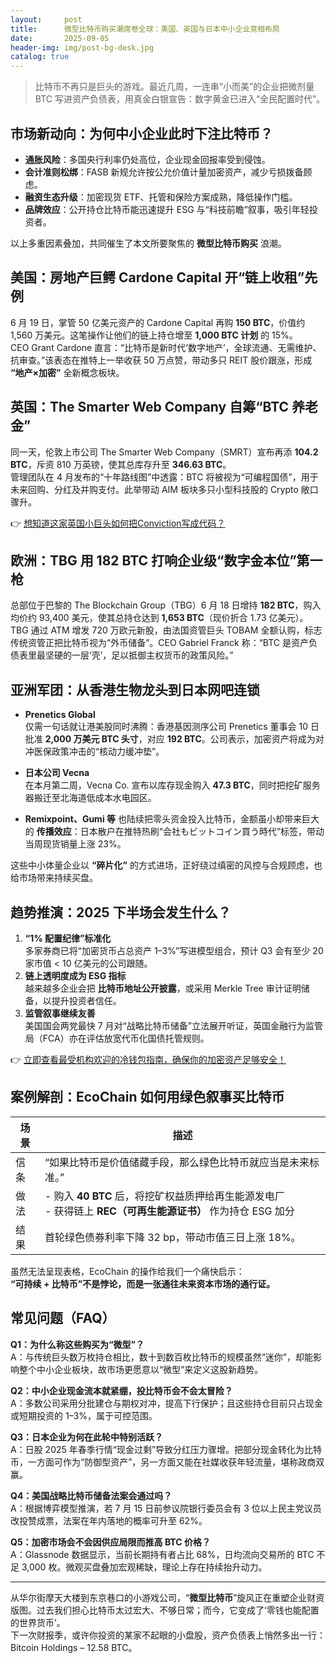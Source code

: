 ```yaml
---
layout:     post
title:      微型比特币购买潮席卷全球：美国、英国与日本中小企业竞相布局
date:       2025-09-05
header-img: img/post-bg-desk.jpg
catalog: true
---
```


> 比特币不再只是巨头的游戏。最近几周，一连串“小而美”的企业把微剂量 BTC 写进资产负债表，用真金白银宣告：数字黄金已进入“全民配置时代”。

## 市场新动向：为何中小企业此时下注比特币？
- **通胀风险**：多国央行利率仍处高位，企业现金回报率受到侵蚀。
- **会计准则松绑**：FASB 新规允许按公允价值计量加密资产，减少亏损拨备顾虑。
- **融资生态升级**：加密现货 ETF、托管和保险方案成熟，降低操作门槛。
- **品牌效应**：公开持仓比特币能迅速提升 ESG 与“科技前瞻”叙事，吸引年轻投资者。

以上多重因素叠加，共同催生了本文所要聚焦的 **微型比特币购买** 浪潮。

## 美国：房地产巨鳄 Cardone Capital 开“链上收租”先例

6 月 19 日，掌管 50 亿美元资产的 Cardone Capital 再购 **150 BTC**，价值约 1,560 万美元。这笔操作让他们的链上持仓增至 **1,000 BTC 计划** 的 15%。  
CEO Grant Cardone 直言：“比特币是新时代‘数字地产’，全球流通、无需维护、抗审查。”该表态在推特上一举收获 50 万点赞，带动多只 REIT 股价跟涨，形成 **“地产×加密”** 全新概念板块。

## 英国：The Smarter Web Company 自筹“BTC 养老金”

同一天，伦敦上市公司 The Smarter Web Company（SMRT）宣布再添 **104.2 BTC**，斥资 810 万英镑，使其总库存升至 **346.63 BTC**。  
管理团队在 4 月发布的“十年路线图”中透露：BTC 将被视为“可编程国债”，用于未来回购、分红及并购支付。此举带动 AIM 板块多只小型科技股的 Crypto 敞口骤升。

👉 [想知道这家英国小巨头如何把Conviction写成代码？](https://okxdog.com/)

## 欧洲：TBG 用 182 BTC 打响企业级“数字金本位”第一枪

总部位于巴黎的 The Blockchain Group（TBG）6 月 18 日增持 **182 BTC**，购入均价约 93,400 美元，使其总持仓达到 **1,653 BTC**（现价折合 1.73 亿美元）。  
TBG 通过 ATM 增发 720 万欧元新股，由法国资管巨头 TOBAM 全额认购，标志传统资管正把比特币视为“外币储备”。CEO Gabriel Franck 称：“BTC 是资产负债表里最坚硬的一层‘壳’，足以抵御主权货币的政策风险。”

## 亚洲军团：从香港生物龙头到日本网吧连锁

- **Prenetics Global**  
  仅需一句话就让港美股同时沸腾：香港基因测序公司 Prenetics 董事会 10 日批准 **2,000 万美元 BTC 头寸**，对应 **192 BTC**。公司表示，加密资产将成为对冲医保政策冲击的“核动力缓冲垫”。

- **日本公司 Vecna**  
  在本月第二周，Vecna Co. 宣布以库存现金购入 **47.3 BTC**，同时把挖矿服务器搬迁至北海道低成本水电园区。  
- **Remixpoint、Gumi 等** 也陆续把零头资金投入比特币，金额虽小却带来巨大的 **传播效应**：日本散户在推特热刷“会社もビットコイン買う時代”标签，带动当周现货销量上涨 23%。

这些中小体量企业以 **“碎片化”** 的方式进场，正好绕过缜密的风控与合规顾虑，也给市场带来持续买盘。

## 趋势推演：2025 下半场会发生什么？

1. **“1% 配置纪律”标准化**  
   多家券商已将“加密货币占总资产 1–3%”写进模型组合，预计 Q3 会有至少 20 家市值 < 10 亿美元的公司跟随。  
2. **链上透明度成为 ESG 指标**  
   越来越多企业会把 **比特币地址公开披露**，或采用 Merkle Tree 审计证明储备，以提升投资者信任。  
3. **监管叙事继续友善**  
   美国国会两党最快 7 月对“战略比特币储备”立法展开听证，英国金融行为监管局（FCA）亦在评估放宽代币化国债托管规则。

👉 [立即查看最受机构欢迎的冷钱包指南，确保你的加密资产足够安全！](https://okxdog.com/)

## 案例解剖：EcoChain 如何用绿色叙事买比特币

| 场景 | 描述 |
|------|------|
| 信条 | “如果比特币是价值储藏手段，那么绿色比特币就应当是未来标准。” |
| 做法 | - 购入 **40 BTC** 后，将挖矿权益质押给再生能源发电厂<br>- 获得链上 **REC（可再生能源证书）** 作为持仓 ESG 加分 |
| 结果 | 首轮绿色债券利率下降 32 bp，带动市值三日上涨 18%。 |

虽然无法呈现表格，EcoChain 的操作给我们一个痛快启示：  
**“可持续 + 比特币”不是悖论，而是一张通往未来资本市场的通行证。**

## 常见问题（FAQ）

**Q1：为什么称这些购买为“微型”？**  
A：与传统巨头数万枚持仓相比，数十到数百枚比特币的规模虽然“迷你”，却能影响整个中小企业板块，故市场更愿意以“微型”来定义这股新趋势。

**Q2：中小企业现金流本就紧绷，投比特币会不会太冒险？**  
A：多数公司采用分批建仓与期权对冲，提高下行保护；且这些持仓目前只占现金或短期投资的 1–3%，属于可控范围。

**Q3：日本企业为何在此轮中特别活跃？**  
A：日股 2025 年春季行情“现金过剩”导致分红压力骤增。把部分现金转化为比特币，一方面可作为“防御型资产”，另一方面又能在社媒收获年轻流量，堪称政商双赢。

**Q4：美国战略比特币储备法案会通过吗？**  
A：根据博弈模型推演，若 7 月 15 日前参议院银行委员会有 3 位以上民主党议员改投赞成票，法案在年内落地的概率可升至 62%。

**Q5：加密市场会不会因供应局限而推高 BTC 价格？**  
A：Glassnode 数据显示，当前长期持有者占比 68%，日均流向交易所的 BTC 不足 3,000 枚。微观买盘叠加宏观稀缺，理论上存在持续抬升动力。

---

从华尔街摩天大楼到东京巷口的小游戏公司，“**微型比特币**”旋风正在重塑企业财资版图。过去我们担心比特币太过宏大、不够日常；而今，它变成了‘零钱也能配置的世界货币’。  
下一次财报季，或许你投资的某家不起眼的小盘股，资产负债表上悄然多出一行：Bitcoin Holdings – 12.58 BTC。
